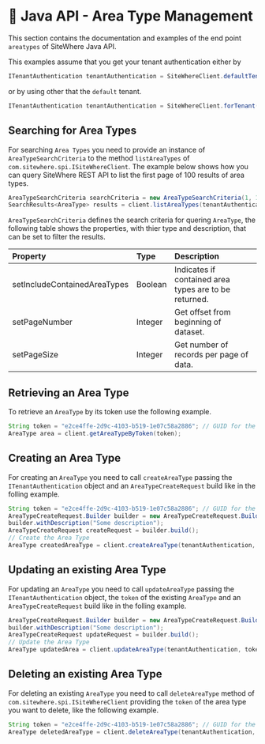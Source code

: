 # :book: Java API - Area Type Management

<Seo/>

This section contains the documentation and examples of the end point `areatypes` of SiteWhere Java API.

This examples assume that you get your tenant authentication either by

```java
ITenantAuthentication tenantAuthentication = SiteWhereClient.defaultTenant();
```

or by using other that the `default` tenant.

```java
ITenantAuthentication tenantAuthentication = SiteWhereClient.forTenant("token", "auth");
```

## Searching for Area Types

For searching `Area Types` you need to provide an instance of `AreaTypeSearchCriteria`  to the method 
`listAreaTypes` of `com.sitewhere.spi.ISiteWhereClient`. The example below shows how you can query SiteWhere REST API to 
list the first page of 100 results of area types.

```java
AreaTypeSearchCriteria searchCriteria = new AreaTypeSearchCriteria(1, 100);
SearchResults<AreaType> results = client.listAreaTypes(tenantAuthentication, searchCriteria);
```

`AreaTypeSearchCriteria` defines the search criteria for quering `AreaType`, the following table shows the properties, with 
thier type and description, that can be set to filter the results.

| Property                     | Type        | Description                                                    |
|:-----------------------------|:------------|:---------------------------------------------------------------|
| setIncludeContainedAreaTypes | Boolean     | Indicates if contained area types are to be returned.          |
| setPageNumber                | Integer     | Get offset from beginning of dataset.                          |
| setPageSize                  | Integer     | Get number of records per page of data.                        |

## Retrieving an Area Type

To retrieve an `AreaType` by its token use the following example.

```java
String token = "e2ce4ffe-2d9c-4103-b519-1e07c58a2886"; // GUID for the AreaType
AreaType area = client.getAreaTypeByToken(token);
```

## Creating an Area Type

For creating an `AreaType` you need to call `createAreaType` passing the `ITenantAuthentication` object and an
`AreaTypeCreateRequest` build like in the folling example.

```java
String token = "e2ce4ffe-2d9c-4103-b519-1e07c58a2886"; // GUID for the Area Type
AreaTypeCreateRequest.Builder builder = new AreaTypeCreateRequest.Builder(token, "my area type");
builder.withDescription("Some description");
AreaTypeCreateRequest createRequest = builder.build();
// Create the Area Type
AreaType createdAreaType = client.createAreaType(tenantAuthentication, createRequest);
```

## Updating an existing Area Type

For updating an `AreaType` you need to call `updateAreaType` passing the `ITenantAuthentication` object,
the `token` of the existing `AreaType` and an `AreaTypeCreateRequest` build like in the folling example.

```java
AreaTypeCreateRequest.Builder builder = new AreaTypeCreateRequest.Builder(token, "my area type");
builder.withDescription("Some description");
AreaTypeCreateRequest updateRequest = builder.build();
// Update the Area Type
AreaType updatedArea = client.updateAreaType(tenantAuthentication, token, updateRequest);
```

## Deleting an existing Area Type

For deleting an existing `AreaType` you need to call `deleteAreaType` method of `com.sitewhere.spi.ISiteWhereClient`
providing the `token` of the area type you want to delete, like the following example.

```java
String token = "e2ce4ffe-2d9c-4103-b519-1e07c58a2886"; // GUID for the Area Type
AreaType deletedAreaType = client.deleteAreaType(tenantAuthentication, token);
```
